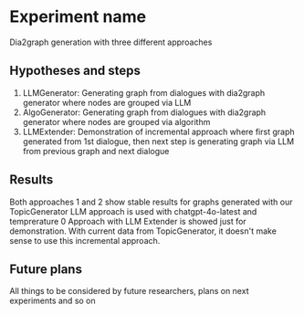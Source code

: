 # Experiment name
Dia2graph generation with three different approaches

## Hypotheses and steps
1. LLMGenerator: Generating graph from dialogues with dia2graph generator where nodes are grouped via LLM
2. AlgoGenerator: Generating graph from dialogues with dia2graph generator where nodes are grouped via algorithm
3. LLMExtender: Demonstration of incremental approach where first graph generated from 1st dialogue, then next step is generating graph via LLM from previous graph and next dialogue

## Results

Both approaches 1 and 2 show stable results for graphs generated with our TopicGenerator
LLM approach is used with chatgpt-4o-latest and temprerature 0
Approach with LLM Extender is showed just for demonstration. With current data from TopicGenerator, it doesn't make sense to use this incremental approach. 

## Future plans
All things to be considered by future researchers, plans on next experiments and so on

